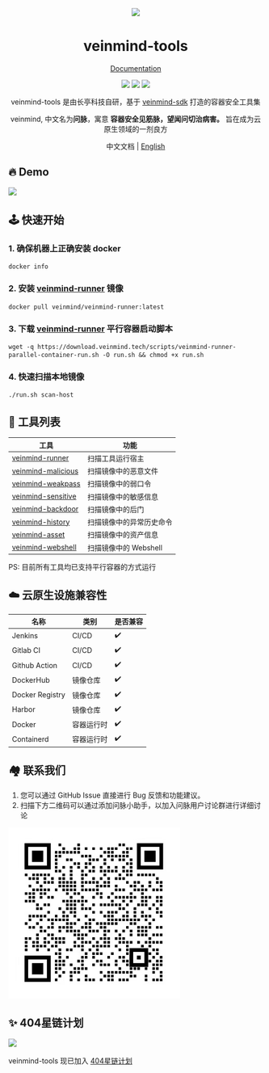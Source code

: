 <p align="center">
  <img src="https://dinfinite.oss-cn-beijing.aliyuncs.com/image/20220428154824.png" width="120">
</p>
<h1 align="center"> veinmind-tools </h1>
<p align="center">
  <a href="https://veinmind.chaitin.com/docs/">Documentation</a> 
</p>

<p align="center">
<img src="https://img.shields.io/github/v/release/chaitin/veinmind-tools.svg" />
<img src="https://img.shields.io/github/release-date/chaitin/veinmind-tools.svg?color=blue&label=update" />
<img src="https://img.shields.io/badge/go report-A+-brightgreen.svg" />

<p align="center"> veinmind-tools 是由长亭科技自研，基于 <a href="https://github.com/chaitin/libveinmind">veinmind-sdk</a> 打造的容器安全工具集 </p>
<p align="center"> veinmind, 中文名为<b>问脉</b>，寓意 <b>容器安全见筋脉，望闻问切治病害。</b> 旨在成为云原生领域的一剂良方 </p>
</p>
<p align="center"> 中文文档 | <a href="README.en.md">English</a> </p>

## 🔥 Demo
![](https://dinfinite.oss-cn-beijing.aliyuncs.com/image/20220415144819.gif)


## 🕹️ 快速开始
### 1. 确保机器上正确安装 docker
```
docker info
```
### 2. 安装 [veinmind-runner](https://github.com/chaitin/veinmind-tools/tree/master/veinmind-runner) 镜像
```
docker pull veinmind/veinmind-runner:latest
```
### 3. 下载 [veinmind-runner](https://github.com/chaitin/veinmind-tools/tree/master/veinmind-runner) 平行容器启动脚本
```
wget -q https://download.veinmind.tech/scripts/veinmind-runner-parallel-container-run.sh -O run.sh && chmod +x run.sh
```
### 4. 快速扫描本地镜像
```
./run.sh scan-host
```


## 🔨 工具列表

| 工具                                                      | 功能              | 
|---------------------------------------------------------|-----------------|
| [veinmind-runner](veinmind-runner/README.md)            | 扫描工具运行宿主        |
| [veinmind-malicious](plugins/go/veinmind-malicious)     | 扫描镜像中的恶意文件      |
| [veinmind-weakpass](plugins/go/veinmind-weakpass)       | 扫描镜像中的弱口令       |
| [veinmind-sensitive](plugins/python/veinmind-sensitive) | 扫描镜像中的敏感信息      |
| [veinmind-backdoor](plugins/python/veinmind-backdoor)   | 扫描镜像中的后门        |
| [veinmind-history](plugins/python/veinmind-history)     | 扫描镜像中的异常历史命令    |
| [veinmind-asset](plugins/go/veinmind-asset)             | 扫描镜像中的资产信息      |
| [veinmind-webshell](plugins/go/veinmind-webshell)       | 扫描镜像中的 Webshell |
    
PS: 目前所有工具均已支持平行容器的方式运行

## ☁️ 云原生设施兼容性
| 名称 | 类别 | 是否兼容 |
|------|------|----------|
| Jenkins | CI/CD | ✔️ |
| Gitlab CI | CI/CD | ✔️ |
| Github Action | CI/CD | ✔️ |
| DockerHub | 镜像仓库 | ✔️ |
| Docker Registry | 镜像仓库 | ✔️ |
| Harbor | 镜像仓库 | ✔️ |
| Docker | 容器运行时 | ✔️ |
| Containerd | 容器运行时 | ✔️ |

## 🏘️ 联系我们
1. 您可以通过 GitHub Issue 直接进行 Bug 反馈和功能建议。
2. 扫描下方二维码可以通过添加问脉小助手，以加入问脉用户讨论群进行详细讨论

![](docs/veinmind-group-qrcode.jpg)

## ✨ 404星链计划
<img src="https://github.com/knownsec/404StarLink-Project/raw/master/logo.png" width="30%">

veinmind-tools 现已加入 [404星链计划](https://github.com/knownsec/404StarLink)
